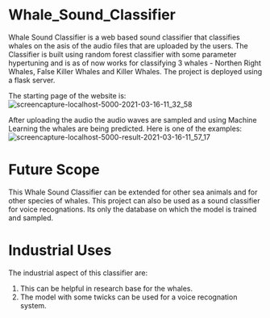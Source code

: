# Whale_Sound_Classifier
Whale Sound Classifier is a web based sound classifier that classifies whales on the asis of the audio files that are uploaded by the users. The Classifier is built using random forest classifier with some parameter hypertuning and is as of now works for classifying 3 whales - Northen Right Whales, False Killer Whales and Killer Whales. The project is deployed using a flask server.

The starting page of the website is:
![screencapture-localhost-5000-2021-03-16-11_32_58](https://user-images.githubusercontent.com/52823306/111263187-7182d180-864b-11eb-9316-0c00bf6daeef.png)

After uploading the audio the audio waves are sampled and using Machine Learning the whales are being predicted. Here is one of the examples: 
![screencapture-localhost-5000-result-2021-03-16-11_57_17](https://user-images.githubusercontent.com/52823306/111265226-c83dda80-864e-11eb-83a2-7fbceaa5e189.png)

# Future Scope
This Whale Sound Classifier can be extended for other sea animals and for other species of whales. 
This project can also be used as a sound classifier for voice recognations. Its only the database on which the model is trained and sampled. 

# Industrial Uses
The industrial aspect of this classifier are:
1. This can be helpful in research base for the whales.
2. The model with some twicks can be used for a voice recognation system.

